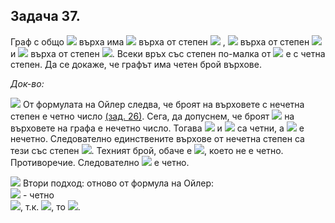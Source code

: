 ## Задача 37.

Граф с общо <img src="https://latex.codecogs.com/svg.latex?\Large&space;n"> върха има <img src="https://latex.codecogs.com/svg.latex?\Large&space;7"> върха от степен <img src="https://latex.codecogs.com/svg.latex?\Large&space;n-1">
, <img src="https://latex.codecogs.com/svg.latex?\Large&space;3"> върха от степен <img src="https://latex.codecogs.com/svg.latex?\Large&space;n-2"> и <img src="https://latex.codecogs.com/svg.latex?\Large&space;13"> върха от степен <img src="https://latex.codecogs.com/svg.latex?\Large&space;n-3">. Всеки връх със степен по-малка от <img src="https://latex.codecogs.com/svg.latex?\Large&space;n-3"> е с четна степен. Да се докаже, че графът има четен брой върхове.

*Док-во:*

<img src="https://latex.codecogs.com/svg.latex?\Large&space;(I)"> От формулата на Ойлер следва, че броят на върховете с нечетна степен е четно число [(зад. 26)](https://github.com/andy489/Discrete_Structures/blob/master/DS1%20Graphs/Task%2026.md). Сега, да допуснем, че броят <img src="https://latex.codecogs.com/svg.latex?\Large&space;n"> на върховете на графа е нечетно число. Тогава <img src="https://latex.codecogs.com/svg.latex?\Large&space;n-1"> и <img src="https://latex.codecogs.com/svg.latex?\Large&space;n-3"> са четни, а <img src="https://latex.codecogs.com/svg.latex?\Large&space;n-2"> е нечетно. Следователно единствените върхове от нечетна степен са тези със степен <img src="https://latex.codecogs.com/svg.latex?\Large&space;n-2">. Техният брой, обаче е <img src="https://latex.codecogs.com/svg.latex?\Large&space;3">, което не е четно. Противоречие. Следователно <img src="https://latex.codecogs.com/svg.latex?\Large&space;n"> е четно.

<img src="https://latex.codecogs.com/svg.latex?\Large&space;(II)"> Втори подход: отново от формула на Ойлер:<br>
<img src="https://latex.codecogs.com/svg.latex?\Large&space;2|E|=7(n-1)+3(n-2)+13(n-3)"> - четно<br>
<img src="https://latex.codecogs.com/svg.latex?\Large&space;2|E|=23n-52+even">, т.к. <img src="https://latex.codecogs.com/svg.latex?\Large&space;gcd(2,23)=0">, то <img src="https://latex.codecogs.com/svg.latex?\Large&space;2|n">.
